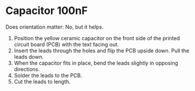 # Capacitor 100nF

Does orientation matter: No, but it helps.

<!--image of capacitor 100nF-->

1. Position the yellow ceramic capacitor on the front side of the printed circuit board (PCB) with the text facing out.
2. Insert the leads through the holes and flip the PCB upside down. Pull the leads down.
3. When the capacitor fits in place, bend the leads slightly in opposing directions.
3. Solder the leads to the PCB.
4. Cut the leads to length.
